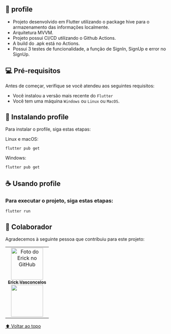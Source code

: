 <div id="inicio"></div>

## 📱 profile

* Projeto desenvolvido em Flutter utilizando o package hive para o armazenamento das informações localmente.
* Arquitetura MVVM.
* Projeto possui CI/CD utilizando o Github Actions.
* A build do .apk está no Actions.
* Possui 3 testes de funcionalidade, a função de SignIn, SignUp e error no SignUp.

## 💻 Pré-requisitos

Antes de começar, verifique se você atendeu aos seguintes requisitos:
* Você instalou a versão mais recente do `Flutter`
* Você tem uma máquina `Windows` ou `Linux` ou `MacOS`.

## 🚀 Instalando profile

Para instalar o profile, siga estas etapas:

Linux e macOS:
```
flutter pub get
```

Windows:
```
flutter pub get
```


## ☕ Usando profile

### Para executar o projeto, siga estas etapas:

```
flutter run
```


## 🤝 Colaborador

Agradecemos à seguinte pessoa que contribuiu para este projeto:

<table>
  <tr>
    <td align="center">
      <a href="https://www.linkedin.com/in/erick-vasconcelos-50baa8150/" target="_blank">
        <img src="https://avatars.githubusercontent.com/u/67069017?v=4" width="100px;" alt="Foto do Erick no GitHub"/><br>
        <sub>
          <b>Erick Vasconcelos</b>
        </sub><br>
        <a href="https://www.buymeacoffee.com/erickzaunlab" target="_blank"><img src="https://raw.githubusercontent.com/appcraftstudio/buymeacoffee/master/Images/snapshot-bmc-button.png" width="100px;"></a>
      </a>
    </td>
  </tr>
</table>


[⬆ Voltar ao topo](#inicio)<br>
